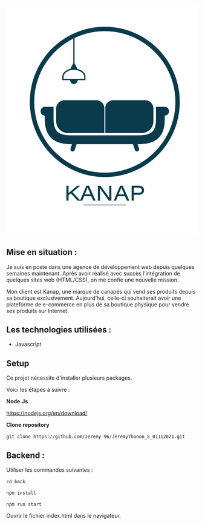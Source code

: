 # ![Logo Kanap](./front/images/logo.png)

## Mise en situation :

Je suis en poste dans une agence de développement web depuis quelques semaines maintenant. Après avoir réalisé avec succès l’intégration de quelques sites web (HTML/CSS), on me confie une nouvelle mission.

Mon client est Kanap, une marque de canapés qui vend ses produits depuis sa boutique exclusivement. Aujourd’hui, celle-ci souhaiterait avoir une plateforme de e-commerce en plus de sa boutique physique pour vendre ses produits sur Internet.

## Les technologies utilisées :

- Javascript

## Setup

Ce projet nécessite d'installer plusieurs packages.

Voici les étapes à suivre :

**Node.Js**

https://nodejs.org/en/download/


**Clone repository**

```
git clone https://github.com/Jeremy-96/JeremyThonon_5_01112021.git
```

## Backend :

Utiliser les commandes suivantes :

```
cd back
```

```
npm install
```

```
npm run start
```



Ouvrir le fichier index.html dans le navigateur.





